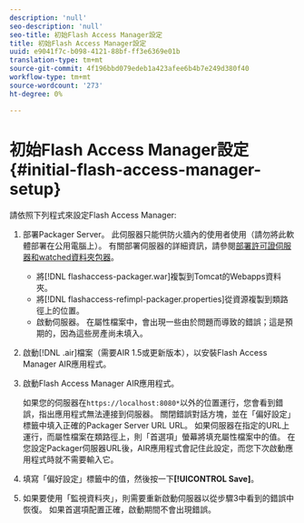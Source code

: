 ```yaml
---
description: 'null'
seo-description: 'null'
seo-title: 初始Flash Access Manager設定
title: 初始Flash Access Manager設定
uuid: e9041f7c-b098-4121-88bf-ff3e6369e01b
translation-type: tm+mt
source-git-commit: 4f196bbd079edeb1a423afee6b4b7e249d380f40
workflow-type: tm+mt
source-wordcount: '273'
ht-degree: 0%

---
```



# 初始Flash Access Manager設定{#initial-flash-access-manager-setup}

請依照下列程式來設定Flash Access Manager:

1. 部署Packager Server。 此伺服器只能供防火牆內的使用者使用（請勿將此軟體部署在公用電腦上）。 有關部署伺服器的詳細資訊，請參閱[部署許可證伺服器和watched資料夾包器](../../aaxs-reference-implementations/deploying-license-server-and-wfp/deploying-license-server-wfp-overview.md)。

   * 將[!DNL flashaccess-packager.war]複製到Tomcat的Webapps資料夾。
   * 將[!DNL flashaccess-refimpl-packager.properties]從資源複製到類路徑上的位置。
   * 啟動伺服器。 在屬性檔案中，會出現一些由於問題而導致的錯誤；這是預期的，因為這些房產尚未填入。

1. 啟動[!DNL .air]檔案（需要AIR 1.5或更新版本），以安裝Flash Access Manager AIR應用程式。
1. 啟動Flash Access Manager AIR應用程式。

   如果您的伺服器在`https://localhost:8080*`以外的位置運行，您會看到錯誤，指出應用程式無法連接到伺服器。 關閉錯誤對話方塊，並在「偏好設定」標籤中填入正確的Packager Server URL URL。 如果伺服器在指定的URL上運行，而屬性檔案在類路徑上，則「首選項」螢幕將填充屬性檔案中的值。 在您設定Packager伺服器URL後，AIR應用程式會記住此設定，而您下次啟動應用程式時就不需要輸入它。
1. 填寫「偏好設定」標籤中的值，然後按一下&#x200B;**[!UICONTROL Save]**。
1. 如果要使用「監視資料夾」，則需要重新啟動伺服器以從步驟3中看到的錯誤中恢復。 如果首選項配置正確，啟動期間不會出現錯誤。

